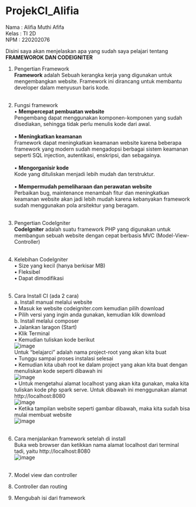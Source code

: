 # ProjekCI_Alifia
Nama : Alifia Muthi Afifa <br>
Kelas : TI 2D <br>
NPM : 220202076 <br>

Disini saya akan menjelaskan apa yang sudah saya pelajari tentang **FRAMEWOROK DAN CODEIGNITER** <br>

1. Pengertian Framework <br>
  **Framework** adalah Sebuah kerangka kerja yang digunakan untuk mengembangkan website. Framework ini dirancang untuk membantu developer dalam menyusun baris kode. <br> <br>
  
2. Fungsi framework <br>
    •	**Mempercepat pembuatan website** <br>
      Pengembang dapat menggunakan komponen-komponen yang sudah disediakan, sehingga tidak perlu menulis kode dari awal. <br> <br>
    •	**Meningkatkan keamanan** <br>
      Framework dapat meningkatkan keamanan website karena beberapa framework yang modern sudah mengadopsi berbagai sistem keamanan seperti SQL injection, autentikasi, enskripsi, dan sebagainya. <br> <br>
    •	**Mengorganisir kode** <br>
      Kode yang dituliskan menjadi lebih mudah dan terstruktur. <br> <br>
    •	**Mempermudah pemeliharaan dan perawatan website** <br>
      Perbaikan bug, maintenance menambah fitur dan meningkatkan keamanan website akan jadi lebih mudah karena kebanyakan framework sudah menggunakan pola arsitektur yang beragam. <br> <br>

3. Pengertian CodeIgniter <br>
  **CodeIgniter** adalah suatu framework PHP yang digunakan untuk membangun sebuah website dengan cepat berbasis MVC (Model-View-Controller) <br> <br>

4. Kelebihan CodeIgniter <br>
    •	Size yang kecil (hanya berkisar MB) <br>
    •	Fleksibel <br>
    •	Dapat dimodifikasi <br> <br>
    
5.	Cara Install CI (ada 2 cara) <br>
   a.	Install manual melalui website <br>
      •	Masuk ke website codeigniter.com kemudian pilih download <br>
      •	Pilih versi yang ingin anda gunakan, kemudian klik download <br>
   b.	Install melalui composer <br>
      •	Jalankan laragon (Start) <br>
      •	Klik Terminal <br>
      •	Kemudian tuliskan kode berikut <br>
      ![image](https://github.com/alifiaafi/ProjekCI_Alifia/assets/134401933/b3741e38-f32c-4479-a444-b7e7510ac13c) <br>
      Untuk “belajarci” adalah nama project-root yang akan kita buat <br>
      •	Tunggu sampai proses instalasi selesai <br>
      •	Kemudian kita ubah root ke dalam project yang akan kita buat dengan menuliskan kode seperti dibawah ini <br>
      ![image](https://github.com/alifiaafi/ProjekCI_Alifia/assets/134401933/f8ad40f0-944a-4035-a573-0ff251b56f6c) <br>
      •	Untuk mengetahui alamat localhost yang akan kita gunakan, maka kita tuliskan kode php spark serve. Untuk dibawah ini menggunakan alamat http://localhost:8080 <br>
      ![image](https://github.com/alifiaafi/ProjekCI_Alifia/assets/134401933/6a228469-c01e-4bca-92d6-453473f64805) <br>
      •	Ketika tampilan website seperti gambar dibawah, maka kita sudah bisa mulai membuat website <br>
      ![image](https://github.com/alifiaafi/ProjekCI_Alifia/assets/134401933/a1b9a178-66a9-43e7-a3e8-189e0d7fa0ed) <br> <br>
      
6.	Cara menjalankan framework setelah di install <br>
   Buka web browser dan ketikkan nama alamat localhost dari terminal tadi, yaitu http://localhost:8080 <br>
   ![image](https://github.com/alifiaafi/ProjekCI_Alifia/assets/134401933/a1b9a178-66a9-43e7-a3e8-189e0d7fa0ed) <br> <br>
   
8.	Model view dan controller <br>

9.	Controller dan routing <br>

10.	Mengubah isi dari framework <br>
